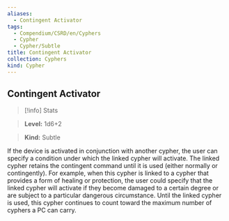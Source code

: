 ```yaml
---
aliases:
  - Contingent Activator
tags:
  - Compendium/CSRD/en/Cyphers
  - Cypher
  - Cypher/Subtle
title: Contingent Activator
collection: Cyphers
kind: Cypher
---
```

## Contingent Activator    
>[!info] Stats    
> **Level:** 1d6+2    
> **Kind:** Subtle  
    
If the device is activated in conjunction with another cypher, the user can specify a condition under which the linked cypher will activate. The linked cypher retains the contingent command until it is used (either normally or contingently). For example, when this cypher is linked to a cypher that provides a form of healing or protection, the user could specify that the linked cypher will activate if they become damaged to a certain degree or are subject to a particular dangerous circumstance. Until the linked cypher is used, this cypher continues to count toward the maximum number of cyphers a PC can carry.